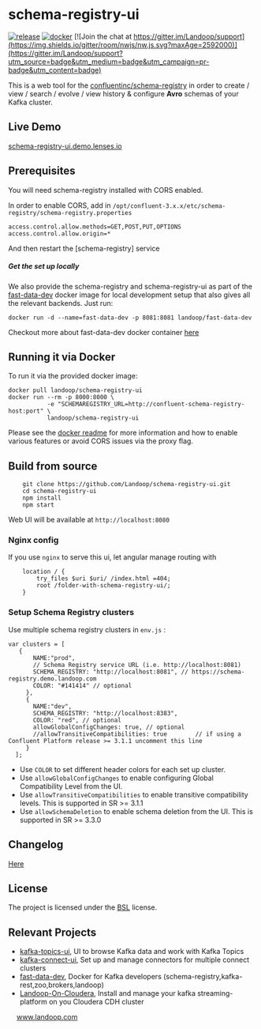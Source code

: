 # schema-registry-ui

[![release](http://github-release-version.herokuapp.com/github/landoop/schema-registry-ui/release.svg?style=flat)](https://github.com/landoop/schema-registry-ui/releases/latest)
[![docker](https://img.shields.io/docker/pulls/landoop/schema-registry-ui.svg?style=flat)](https://hub.docker.com/r/landoop/schema-registry-ui/)
[![Join the chat at https://gitter.im/Landoop/support](https://img.shields.io/gitter/room/nwjs/nw.js.svg?maxAge=2592000)](https://gitter.im/Landoop/support?utm_source=badge&utm_medium=badge&utm_campaign=pr-badge&utm_content=badge)

This is a web tool for the [confluentinc/schema-registry](https://github.com/confluentinc/schema-registry) in order to create / view / search / evolve / view history & configure **Avro** schemas of your Kafka cluster.

## Live Demo
[schema-registry-ui.demo.lenses.io](http://schema-registry-ui.demo.lenses.io)

## Prerequisites
You will need schema-registry installed with CORS enabled.

In order to enable CORS, add in `/opt/confluent-3.x.x/etc/schema-registry/schema-registry.properties`

```
access.control.allow.methods=GET,POST,PUT,OPTIONS
access.control.allow.origin=*
```
And then restart the [schema-registry] service

##### Get the set up locally
We also provide the schema-registry and schema-registry-ui as part of the [fast-data-dev](https://github.com/Landoop/fast-data-dev) docker image for local development setup that also gives all the relevant backends. Just run:
```
docker run -d --name=fast-data-dev -p 8081:8081 landoop/fast-data-dev
```
Checkout more about fast-data-dev docker container [here](https://github.com/Landoop/fast-data-dev)

## Running it via Docker

To run it via the provided docker image:

```
docker pull landoop/schema-registry-ui
docker run --rm -p 8000:8000 \
           -e "SCHEMAREGISTRY_URL=http://confluent-schema-registry-host:port" \
           landoop/schema-registry-ui
```

Please see the [docker readme](https://github.com/Landoop/schema-registry-ui/tree/master/docker) for more information
and how to enable various features or avoid CORS issues via the proxy flag.

## Build from source

```
    git clone https://github.com/Landoop/schema-registry-ui.git
    cd schema-registry-ui
    npm install
    npm start
```
Web UI will be available at `http://localhost:8080`

### Nginx config

If you use `nginx` to serve this ui, let angular manage routing with
```
    location / {
        try_files $uri $uri/ /index.html =404;
        root /folder-with-schema-registry-ui/;
    }
```

### Setup Schema Registry clusters

Use multiple schema registry clusters in `env.js` :
```
var clusters = [
   {
       NAME:"prod",
       // Schema Registry service URL (i.e. http://localhost:8081)
       SCHEMA_REGISTRY: "http://localhost:8081", // https://schema-registry.demo.landoop.com
       COLOR: "#141414" // optional
     },
     {
       NAME:"dev",
       SCHEMA_REGISTRY: "http://localhost:8383",
       COLOR: "red", // optional
       allowGlobalConfigChanges: true, // optional
       //allowTransitiveCompatibilities: true        // if using a Confluent Platform release >= 3.1.1 uncomment this line
     }
  ];

```
* Use `COLOR` to set different header colors for each set up cluster.
* Use `allowGlobalConfigChanges` to enable configuring Global Compatibility Level from the UI.
* Use `allowTransitiveCompatibilities` to enable transitive compatibility levels. This is supported in SR >= 3.1.1
* Use `allowSchemaDeletion` to enable schema deletion from the UI. This is supported in SR >= 3.3.0

## Changelog
[Here](https://github.com/Landoop/schema-registry-ui/wiki/Changelog)

## License

The project is licensed under the [BSL](http://www.landoop.com/bsl) license.

## Relevant Projects

* [kafka-topics-ui](https://github.com/Landoop/kafka-topics-ui), UI to browse Kafka data and work with Kafka Topics
* [kafka-connect-ui](https://github.com/Landoop/kafka-connect-ui), Set up and manage connectors for multiple connect clusters
* [fast-data-dev](https://github.com/Landoop/fast-data-dev), Docker for Kafka developers (schema-registry,kafka-rest,zoo,brokers,landoop)
* [Landoop-On-Cloudera](https://github.com/Landoop/Landoop-On-Cloudera), Install and manage your kafka streaming-platform on you Cloudera CDH cluster



<img src="http://www.landoop.com/images/landoop-dark.svg" width="13" /> www.landoop.com

